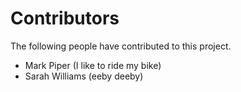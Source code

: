 # Contributors

The following people have contributed to this project.

* Mark Piper (I like to ride my bike)
* Sarah Williams (eeby deeby)
